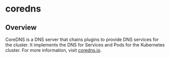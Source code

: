 # coredns

## Overview

CoreDNS is a DNS server that chains plugins to provide DNS services for the cluster. It implements the DNS for Services and Pods for the Kubernetes cluster. For more information, visit [coredns.io](https://coredns.io/).